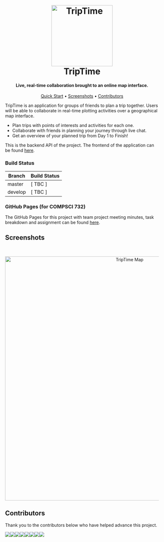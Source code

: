 <h1 align="center">
    <a href="https://trip-time-develop.herokuapp.com">
        <img src="https://raw.githubusercontent.com/tantigers/TripTime/master/docs/bw_logo_github.png" alt="TripTime" width="200">
    </a>
    <br>
    TripTime
    <br>
</h1>

<h4 align="center">Live, real-time collaboration brought to an online map interface.</h4>

<p align="center">
  <a href="#quick-start">Quick Start</a> •
  <a href="#screenshots">Screenshots</a> •
  <a href="#contributors">Contributors</a>
</p>

TripTime is an application for groups of friends to plan a trip together. Users will be able to collaborate in real-time plotting activities over a geographical map interface.

* Plan trips with points of interests and activities for each one.
* Collaborate with friends in planning your journey through live chat.
* Get an overview of your planned trip from Day 1 to Finish!

This is the backend API of the project. The frontend of the application can be found [here](https://github.com/tantigers/triptime-web).

### Build Status

| Branch  | Build Status |
|---------|--------------|
| master  | [ TBC ] |
| develop | [ TBC ] |

### GitHub Pages (for COMPSCI 732)
The GitHub Pages for this project with team project meeting minutes, task breakdown and assignment 
can be found [here](https://tantigers.github.io/TripTime).

## Screenshots
&ensp;

<p align="center">
  <img src="https://raw.githubusercontent.com/tantigers/TripTime/master/docs/map-screenshot.png" width="800" alt="TripTime Map">
</p>

## Contributors
Thank you to the contributors below who have helped advance this project.

[![](https://sourcerer.io/fame/rafiazman/tantigers/triptime-api/images/0)](https://sourcerer.io/fame/rafiazman/tantigers/triptime-api/links/0)[![](https://sourcerer.io/fame/rafiazman/tantigers/triptime-api/images/1)](https://sourcerer.io/fame/rafiazman/tantigers/triptime-api/links/1)[![](https://sourcerer.io/fame/rafiazman/tantigers/triptime-api/images/2)](https://sourcerer.io/fame/rafiazman/tantigers/triptime-api/links/2)[![](https://sourcerer.io/fame/rafiazman/tantigers/triptime-api/images/3)](https://sourcerer.io/fame/rafiazman/tantigers/triptime-api/links/3)[![](https://sourcerer.io/fame/rafiazman/tantigers/triptime-api/images/4)](https://sourcerer.io/fame/rafiazman/tantigers/triptime-api/links/4)[![](https://sourcerer.io/fame/rafiazman/tantigers/triptime-api/images/5)](https://sourcerer.io/fame/rafiazman/tantigers/triptime-api/links/5)[![](https://sourcerer.io/fame/rafiazman/tantigers/triptime-api/images/6)](https://sourcerer.io/fame/rafiazman/tantigers/triptime-api/links/6)[![](https://sourcerer.io/fame/rafiazman/tantigers/triptime-api/images/7)](https://sourcerer.io/fame/rafiazman/tantigers/triptime-api/links/7)
